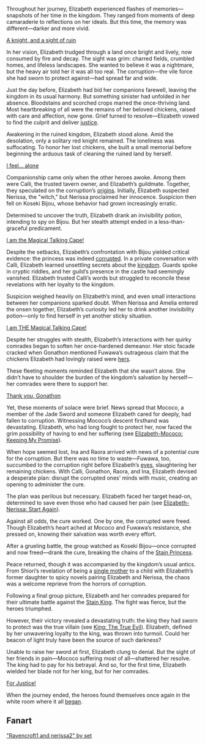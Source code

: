 Throughout her journey, Elizabeth experienced flashes of memories—snapshots of her time in the kingdom. They ranged from moments of deep camaraderie to reflections on her ideals. But this time, the memory was different—darker and more vivid.

[A knight, and a sight of ruin](#embed:https://www.youtube.com/live/_urPfTQnLes?si=rKBD2pyCzW9lFY-3&start=329)

In her vision, Elizabeth trudged through a land once bright and lively, now consumed by fire and decay. The sight was grim: charred fields, crumbled homes, and lifeless landscapes. She wanted to believe it was a nightmare, but the heavy air told her it was all too real. The corruption—the vile force she had sworn to protect against—had spread far and wide.

Just the day before, Elizabeth had bid her companions farewell, leaving the kingdom in its usual harmony. But something sinister had unfolded in her absence. Bloodstains and scorched crops marred the once-thriving land. Most heartbreaking of all were the remains of her beloved chickens, raised with care and affection, now gone. Grief turned to resolve—Elizabeth vowed to find the culprit and deliver [justice](https://www.youtube.com/live/_urPfTQnLes?feature=shared&t=990).

Awakening in the ruined kingdom, Elizabeth stood alone. Amid the desolation, only a solitary red knight remained. The loneliness was suffocating. To honor her lost chickens, she built a small memorial before beginning the arduous task of cleaning the ruined land by herself.

[I feel... alone](#embed:https://www.youtube.com/live/_urPfTQnLes?si=ecdhhjj71kzhplJw&start=1670)

Companionship came only when the other heroes awoke. Among them were Calli, the trusted tavern owner, and Elizabeth’s guildmate. Together, they speculated on the corruption’s [origins](https://www.youtube.com/live/_urPfTQnLes?feature=shared&t=5396). Initially, Elizabeth suspected Nerissa, the "witch," but Nerissa proclaimed her innocence. Suspicion then fell on Koseki Bijou, whose behavior had grown increasingly erratic.

Determined to uncover the truth, Elizabeth drank an invisibility potion, intending to spy on Bijou. But her stealth attempt ended in a less-than-graceful predicament.

[I am the Magical Talking Cape!](#embed:https://www.youtube.com/live/_urPfTQnLes?si=sgeX8b8c-lLqAn0n&start=7369)

Despite the setbacks, Elizabeth’s confrontation with Bijou yielded critical evidence: the princess was indeed [corrupted](https://www.youtube.com/live/_urPfTQnLes?feature=shared&t=7533). In a private conversation with Calli, Elizabeth learned unsettling secrets about the [kingdom](https://www.youtube.com/live/_urPfTQnLes?feature=shared&t=7755). Guards spoke in cryptic riddles, and her guild’s presence in the castle had seemingly vanished. Elizabeth trusted Calli’s words but struggled to reconcile these revelations with her loyalty to the kingdom.

Suspicion weighed heavily on Elizabeth’s mind, and even small interactions between her companions sparked doubt. When Nerissa and Amelia entered the onsen together, Elizabeth’s curiosity led her to drink another invisibility potion—only to find herself in yet another sticky situation.

[I am THE Magical Talking Cape!](#embed:https://www.youtube.com/live/_urPfTQnLes?si=d0gdqZP1KC_9-3ud&start=8425)

Despite her struggles with stealth, Elizabeth’s interactions with her quirky comrades began to soften her once-hardened demeanor. Her stoic facade cracked when Gonathon mentioned Fuwawa’s outrageous claim that the chickens Elizabeth had lovingly raised were [hers](https://www.youtube.com/live/_urPfTQnLes?feature=shared&t=9134).

These fleeting moments reminded Elizabeth that she wasn’t alone. She didn’t have to shoulder the burden of the kingdom’s salvation by herself—her comrades were there to support her.

[Thank you, Gonathon](#embed:https://www.youtube.com/live/_urPfTQnLes?feature=shared&t=10485)

Yet, these moments of solace were brief. News spread that Mococo, a member of the Jade Sword and someone Elizabeth cared for deeply, had fallen to corruption. Witnessing Mococo’s descent firsthand was devastating. Elizabeth, who had long fought to protect her, now faced the grim possibility of having to end her suffering (see [Elizabeth-Mococo: Keeping My Promise](#edge:mococo-liz)).

When hope seemed lost, Ina and Raora arrived with news of a potential cure for the corruption. But there was no time to waste—Fuwawa, too, succumbed to the corruption right before Elizabeth’s [eyes](https://www.youtube.com/live/_urPfTQnLes?feature=shared&t=11473), slaughtering her remaining chickens. With Calli, Gonathon, Raora, and Ina, Elizabeth devised a desperate plan: disrupt the corrupted ones’ minds with music, creating an opening to administer the cure.

The plan was perilous but necessary. Elizabeth faced her target head-on, determined to save even those who had caused her pain (see [Elizabeth-Nerissa: Start Again](#edge:liz-nerissa)).

Against all odds, the cure worked. One by one, the corrupted were freed. Though Elizabeth’s heart ached at Mococo and Fuwawa’s resistance, she pressed on, knowing their salvation was worth every effort.

After a grueling battle, the group watched as Koseki Bijou—once corrupted and now freed—drank the cure, breaking the chains of the [Stain Princess](https://www.youtube.com/live/_urPfTQnLes?feature=shared&t=13749).

Peace returned, though it was accompanied by the kingdom’s usual antics. From Shiori’s revelation of being a [single mother](https://www.youtube.com/live/_urPfTQnLes?feature=shared&t=15484) to a child with Elizabeth’s former daughter to spicy novels pairing Elizabeth and Nerissa, the chaos was a welcome reprieve from the horrors of corruption.

Following a final group picture, Elizabeth and her comrades prepared for their ultimate battle against the [Stain King](https://www.youtube.com/live/_urPfTQnLes?feature=shared&t=16809). The fight was fierce, but the heroes triumphed.

However, their victory revealed a devastating truth: the king they had sworn to protect was the true villain (see [King: The True Evil](#node:king-of-libestal)). Elizabeth, defined by her unwavering loyalty to the king, was thrown into turmoil. Could her beacon of light truly have been the source of such darkness?

Unable to raise her sword at first, Elizabeth clung to denial. But the sight of her friends in pain—Mococo suffering most of all—shattered her resolve. The king had to pay for his betrayal. And so, for the first time, Elizabeth wielded her blade not for her king, but for her comrades.

[For Justice!](#embed:https://www.youtube.com/live/_urPfTQnLes?si=xQsUGR_UZBcLZWQP&start=17881)

When the journey ended, the heroes found themselves once again in the white room where it all [began](https://www.youtube.com/live/_urPfTQnLes?feature=shared&t=18386).

## Fanart

["Ravencroft1 and nerissa2" by set](https://x.com/_se_t_/status/1834034907229946123)
